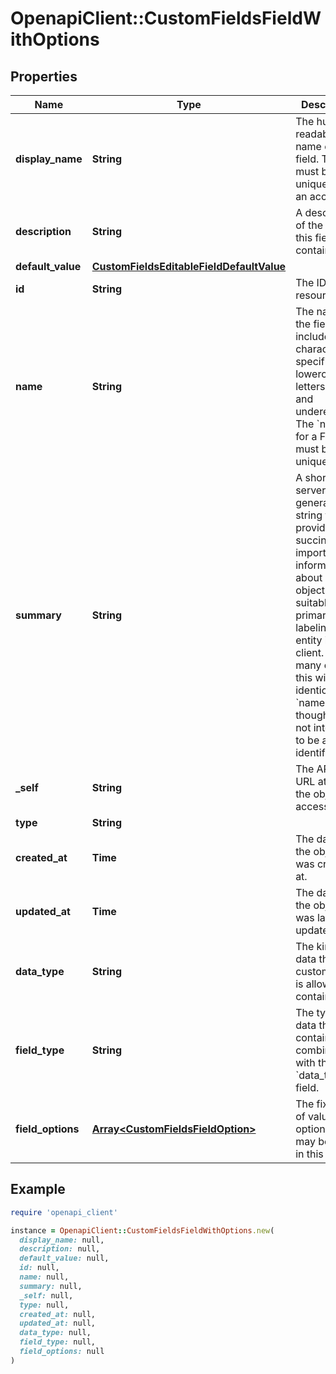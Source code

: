 # OpenapiClient::CustomFieldsFieldWithOptions

## Properties

| Name | Type | Description | Notes |
| ---- | ---- | ----------- | ----- |
| **display_name** | **String** | The human-readable name of the field. This must be unique across an account. |  |
| **description** | **String** | A description of the data this field contains. | [optional] |
| **default_value** | [**CustomFieldsEditableFieldDefaultValue**](CustomFieldsEditableFieldDefaultValue.md) |  | [optional] |
| **id** | **String** | The ID of the resource. | [readonly] |
| **name** | **String** | The name of the field. May include ASCII characters, specifically lowercase letters, digits, and underescores. The &#x60;name&#x60; for a Field must be unique. |  |
| **summary** | **String** | A short-form, server-generated string that provides succinct, important information about an object suitable for primary labeling of an entity in a client. In many cases, this will be identical to &#x60;name&#x60;, though it is not intended to be an identifier. | [readonly] |
| **_self** | **String** | The API show URL at which the object is accessible | [readonly] |
| **type** | **String** |  | [readonly] |
| **created_at** | **Time** | The date/time the object was created at. | [readonly] |
| **updated_at** | **Time** | The date/time the object was last updated. | [readonly] |
| **data_type** | **String** | The kind of data the custom field is allowed to contain. |  |
| **field_type** | **String** | The type of data this field contains. In combination with the &#x60;data_type&#x60; field. |  |
| **field_options** | [**Array&lt;CustomFieldsFieldOption&gt;**](CustomFieldsFieldOption.md) | The fixed list of value options that may be stored in this field. | [optional] |

## Example

```ruby
require 'openapi_client'

instance = OpenapiClient::CustomFieldsFieldWithOptions.new(
  display_name: null,
  description: null,
  default_value: null,
  id: null,
  name: null,
  summary: null,
  _self: null,
  type: null,
  created_at: null,
  updated_at: null,
  data_type: null,
  field_type: null,
  field_options: null
)
```

